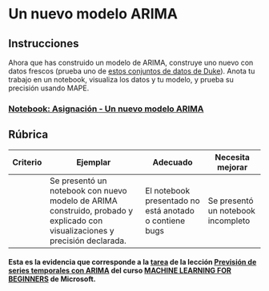 # Un nuevo modelo ARIMA

## Instrucciones

Ahora que has construido un modelo de ARIMA, construye uno nuevo con datos frescos (prueba uno de [estos conjuntos de datos de Duke](http://www2.stat.duke.edu/~mw/ts_data_sets.html)). Anota tu trabajo en un notebook, visualiza los datos y tu modelo, y prueba su precisión usando MAPE.

<h3><a href="./assignament.ipynb">Notebook: Asignación - Un nuevo modelo ARIMA</a></h3>

## Rúbrica

| Criterio | Ejemplar                                                                                                           | Adecuado                                                 | Necesita mejorar                   |
| -------- | ------------------------------------------------------------------------------------------------------------------- | -------------------------------------------------------- | ----------------------------------- |
|          | Se presentó un notebook con nuevo modelo de ARIMA construido, probado y explicado con visualizaciones y precisión declarada. | El notebook presentado no está anotado o contiene bugs | Se presentó un notebook incompleto |

#### Esta es la evidencia que corresponde a la <a href="https://github.com/microsoft/ML-For-Beginners/blob/main/7-TimeSeries/2-ARIMA/translations/assignment.es.md">tarea</a> de la lección <a href="https://github.com/microsoft/ML-For-Beginners/blob/main/7-TimeSeries/2-ARIMA/README.md">Previsión de series temporales con ARIMA</a> del curso <a href="https://github.com/microsoft/ML-For-Beginners/tree/main"> MACHINE LEARNING FOR BEGINNERS</a> de Microsoft.